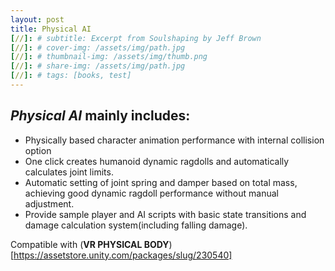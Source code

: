 ```yaml
---
layout: post
title: Physical AI
[//]: # subtitle: Excerpt from Soulshaping by Jeff Brown
[//]: # cover-img: /assets/img/path.jpg
[//]: # thumbnail-img: /assets/img/thumb.png
[//]: # share-img: /assets/img/path.jpg
[//]: # tags: [books, test]
---
```


## **_Physical AI_** mainly includes:
* Physically based character animation performance with internal collision option
* One click creates humanoid dynamic ragdolls and automatically calculates joint limits.
* Automatic setting of joint spring and damper based on total mass, achieving good dynamic ragdoll performance without manual adjustment.
* Provide sample player and AI scripts with basic state transitions and damage calculation system(including falling damage).

Compatible with (**VR PHYSICAL BODY**)[https://assetstore.unity.com/packages/slug/230540]
